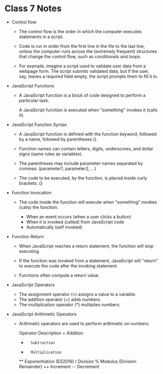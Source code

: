 # Class 7 Notes

- Control flow
  - The control flow is the order in which the computer executes statements in a script.

  - Code is run in order from the first line in the file to the last line, unless the computer runs across the (extremely frequent) 
    structures that change the control flow, such as conditionals and loops.

  - For example, imagine a script used to validate user data from a webpage form. 
    The script submits validated data, but if the user, say, leaves a required field empty, the script prompts them to fill it in.

- JavaScript Functions
  - A JavaScript function is a block of code designed to perform a particular task.

    A JavaScript function is executed when "something" invokes it (calls it).

- JavaScript Function Syntax
  - A JavaScript function is defined with the function keyword, followed by a name, followed by parentheses ().

  - Function names can contain letters, digits, underscores, and dollar signs (same rules as variables).

  - The parentheses may include parameter names separated by commas:
    (parameter1, parameter2, ...)

  - The code to be executed, by the function, is placed inside curly brackets: {}

- Function Invocation
  - The code inside the function will execute when "something" invokes (calls) the function:

    - When an event occurs (when a user clicks a button)
    - When it is invoked (called) from JavaScript code
    - Automatically (self invoked)

- Function Return
  - When JavaScript reaches a return statement, the function will stop executing.

  - If the function was invoked from a statement, JavaScript will "return" to execute the code after the invoking statement.

  - Functions often compute a return value.

- JavaScript Operators
  - The assignment operator (=) assigns a value to a variable.
  - The addition operator (+) adds numbers.
  - The multiplication operator (*) multiplies numbers.

- JavaScript Arithmetic Operators
  - Arithmetic operators are used to perform arithmetic on numbers:

     Operator	Description
     	+ 	Addition
	-     	Subtraction
	*		Multiplication
	**		Exponentiation (ES2016)
	/		Division
	%		Modulus (Division Remainder)
	++		Increment
	--		Decrement
